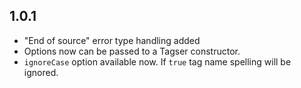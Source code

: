 ## 1.0.1

- "End of source" error type handling added
- Options now can be passed to a Tagser constructor.
- `ignoreCase` option available now. If `true` tag name spelling will be ignored.
